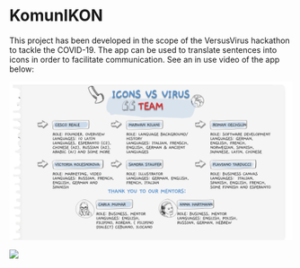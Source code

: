 # KomunIKON
This project has been developed in the scope of the VersusVirus hackathon to tackle the COVID-19. The app can be used to translate sentences into icons in order to facilitate communication.
See an in use video of the app below:

![](Documentation/Versusvirus_Theteam.jpg)

![](KomunIKON.gif)
